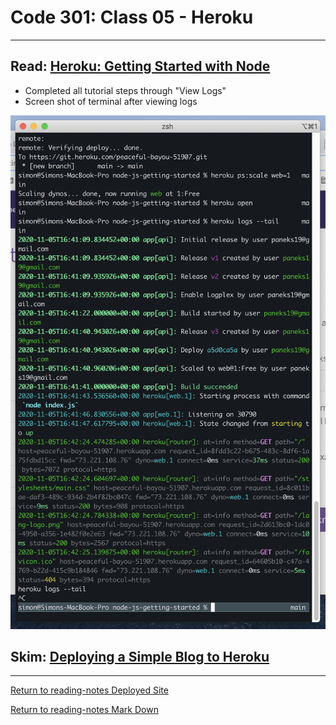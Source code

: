 # Code 301: Class 05 - Heroku 

***

## Read: [Heroku: Getting Started with Node](https://devcenter.heroku.com/articles/getting-started-with-nodejs)

- Completed all tutorial steps through "View Logs"
- Screen shot of terminal after viewing logs

![Terminal Screen Shot of View Logs](heroku-tutorial-through-viewlogs.png)

## Skim: [Deploying a Simple Blog to Heroku](https://howtonode.org/deploy-blog-to-heroku)


***

[Return to reading-notes Deployed Site](https://simon-panek.github.io/reading-notes/)

[Return to reading-notes Mark Down](https://github.com/simon-panek/reading-notes)

